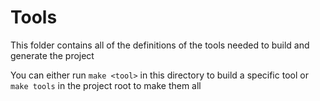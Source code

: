 # Tools

This folder contains all of the definitions of the tools needed to build and generate the project

You can either run `make <tool>` in this directory to build a specific tool or
`make tools` in the project root to make them all

